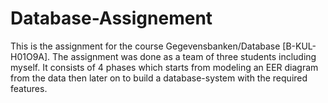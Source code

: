 # Database-Assignement
This is the assignment for the course Gegevensbanken/Database [B-KUL-H01O9A].
The assignment was done as a team of three students including myself. It consists of 4 phases which starts from modeling an EER diagram from the data then later on to build a database-system with the required features.
